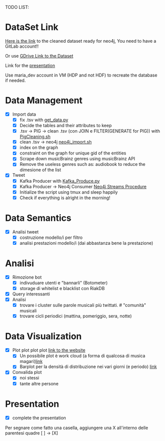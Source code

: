 TODO LIST:

# DataSet Link
[Here is the link](https://gitlab.com/pkasela/the-data) to the cleaned dataset
ready for neo4j, You need to have a GitLab account!!

Or use [GDrive Link to the Dataset](https://drive.google.com/drive/folders/1gk8Uev2mGyi2q3FZWG2QqSAFXqZYgoY_?usp=sharing)

Link for the [presentation](https://prezi.com/view/xlqgIi2GMM0HE4Piy0hw)

Use maria_dev account in VM (HDP and not HDF) to recreate the database if needed.

# Data Management
- [x] Import data
  - [x] fix .tsv with [get_data.py](https://github.com/pkasela/Sound-of-Data/blob/master/musicbrainz_data/Data_Cleaning/get_data.py)
  - [x] Decide the tables and their attributes to keep
  - [x] .tsv -> PIG -> clean .tsv (con JOIN e FILTER(GENERATE for PIG)) with [PigCleaning.sh](https://github.com/pkasela/Sound-of-Data/blob/master/musicbrainz_data/Data_Cleaning/PigCleaning.sh)
  - [x] clean .tsv -> neo4j [neo4j_import.sh](https://github.com/pkasela/Sound-of-Data/blob/master/musicbrainz_data/Data_Cleaning/neo4j_import.sh)
  - [x] index on the graph
  - [x] constraint on the graph for unique gid of the entities
  - [x] Scrape down musicBrainz genres using musicBrainz API
  - [x] Remove the useless genres such as: audiobook to reduce the dimesione of the list
- [x] Tweet
  - [x] Kafka Producer with [Kafka_Produce.py](https://github.com/pkasela/Sound-of-Data/blob/master/Neo4j%20%26%20kafka/Kafka_Producer.py)
  - [x] Kafka Producer -> Neo4j Consumer [Neo4j Streams Procedure](https://github.com/pkasela/Sound-of-Data/blob/master/Neo4j%20%26%20kafka/Neo4j%20Streams%20Consume%20Tutorial.txt)
  - [x] Initialize the script using tmux and sleep happily
  - [x] Check if everything is alright in the morning!

# Data Semantics
- [x] Analisi tweet
  - [x] costruzione modello/i per filtro 
  - [x] analisi prestazioni modello/i (dai abbastanza bene la prestazione)

# Analisi
- [x] Rimozione bot
  - [x] indivuduare utenti e "bannarli" (Botometer)
  - [x] storage di whitelist e blacklist con RiakDB
- [x] Query interessanti
- [x] Analisi
  - [x] trovare i cluster sulle parole musicali più twittati.    #    "comunità" musicali
  - [x] trovare cicli periodici (mattina, pomeriggio, sera, notte)

# Data Visualization
- [x] Plot plot plot plot [link to the website](https://pkasela.github.io/Sound-of-Data/)
  - [x] Un possibile plot è work cloud (a forma di qualcosa di musica magari)[link](https://github.com/pkasela/Sound-of-Data/blob/master/docs/music_word_cloud.png)
  - [x] Barplot per la densità di distribuzione nei vari giorni (e periodo) [link](https://public.tableau.com/profile/pranav1988#!/vizhome/SoundofData/Story1)
- [x] Convalida plot
  - [x] noi stessi
  - [x] tante altre persone
  
 # Presentation
  - [x] complete the presentation
  
Per segnare come fatto una casella, aggiungere una X all'interno delle parentesi quadre [ ] -> [X]

